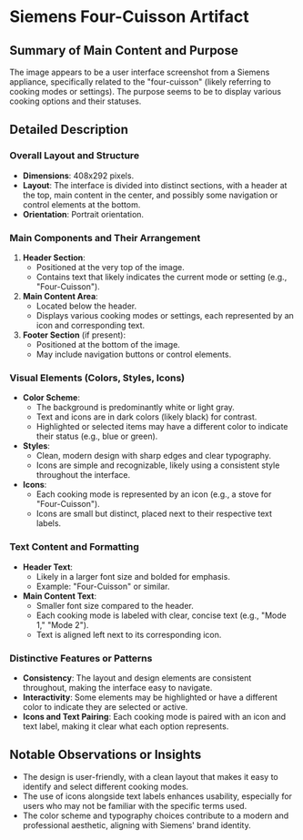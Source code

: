 # Siemens Four-Cuisson Artifact

## Summary of Main Content and Purpose
The image appears to be a user interface screenshot from a Siemens appliance, specifically related to the "four-cuisson" (likely referring to cooking modes or settings). The purpose seems to be to display various cooking options and their statuses.

## Detailed Description

### Overall Layout and Structure
- **Dimensions**: 408x292 pixels.
- **Layout**: The interface is divided into distinct sections, with a header at the top, main content in the center, and possibly some navigation or control elements at the bottom.
- **Orientation**: Portrait orientation.

### Main Components and Their Arrangement
1. **Header Section**:
   - Positioned at the very top of the image.
   - Contains text that likely indicates the current mode or setting (e.g., "Four-Cuisson").
2. **Main Content Area**:
   - Located below the header.
   - Displays various cooking modes or settings, each represented by an icon and corresponding text.
3. **Footer Section** (if present):
   - Positioned at the bottom of the image.
   - May include navigation buttons or control elements.

### Visual Elements (Colors, Styles, Icons)
- **Color Scheme**:
  - The background is predominantly white or light gray.
  - Text and icons are in dark colors (likely black) for contrast.
  - Highlighted or selected items may have a different color to indicate their status (e.g., blue or green).
- **Styles**:
  - Clean, modern design with sharp edges and clear typography.
  - Icons are simple and recognizable, likely using a consistent style throughout the interface.
- **Icons**:
  - Each cooking mode is represented by an icon (e.g., a stove for "Four-Cuisson").
  - Icons are small but distinct, placed next to their respective text labels.

### Text Content and Formatting
- **Header Text**:
  - Likely in a larger font size and bolded for emphasis.
  - Example: "Four-Cuisson" or similar.
- **Main Content Text**:
  - Smaller font size compared to the header.
  - Each cooking mode is labeled with clear, concise text (e.g., "Mode 1," "Mode 2").
  - Text is aligned left next to its corresponding icon.

### Distinctive Features or Patterns
- **Consistency**: The layout and design elements are consistent throughout, making the interface easy to navigate.
- **Interactivity**: Some elements may be highlighted or have a different color to indicate they are selected or active.
- **Icons and Text Pairing**: Each cooking mode is paired with an icon and text label, making it clear what each option represents.

## Notable Observations or Insights
- The design is user-friendly, with a clean layout that makes it easy to identify and select different cooking modes.
- The use of icons alongside text labels enhances usability, especially for users who may not be familiar with the specific terms used.
- The color scheme and typography choices contribute to a modern and professional aesthetic, aligning with Siemens' brand identity.